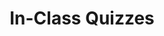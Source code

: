 ---
title: In-Class Quizzes
description: in-class quizzes
slug: cs61a-quiz

layout: resource

items:
  - title: Quiz 1
    description: Control and Higher-Order Functions
    url: /cs61a/quiz/quiz01.html
---
